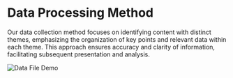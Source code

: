 # Data Processing Method

Our data collection method focuses on identifying content with distinct themes, emphasizing the organization of key points and relevant data within each theme. This approach ensures accuracy and clarity of information, facilitating subsequent presentation and analysis.

<img src="../assets/Data_File_Pic.jpg" alt="Data File Demo" width="" />